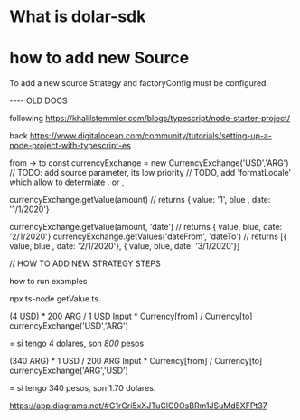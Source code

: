 # What is dolar-sdk


# how to add new Source
To add a new source Strategy and factoryConfig must be configured.

























---- OLD DOCS

following 
https://khalilstemmler.com/blogs/typescript/node-starter-project/

back https://www.digitalocean.com/community/tutorials/setting-up-a-node-project-with-typescript-es


from -> to
const currencyExchange = new CurrencyExchange('USD','ARG') // TODO: add source parameter, its low priority // TODO, add 'formatLocale' which allow to determiate . or , 

currencyExchange.getValue(amount) // returns { value: '1', blue , date: '1/1/2020'}

currencyExchange.getValue(amount, 'date') // returns { value, blue,  date: '2/1/2020'}
currencyExchange.getValues('dateFrom', 'dateTo') // returns [{ value, blue , date: '2/1/2020'}, { value, blue,  date: '3/1/2020'}]

// HOW TO ADD NEW STRATEGY STEPS

how to run examples

npx ts-node getValue.ts 




(4 USD) * 200 ARG       / 1 USD
Input  *  Currency[from] / Currency[to] 
currencyExchange('USD','ARG')

= si tengo 4 dolares, son *800* pesos


(340 ARG) *        1 USD  / 200 ARG
Input  *  Currency[from] / Currency[to] 
currencyExchange('ARG','USD')

=  si tengo 340 pesos, son 1.70 dolares.



https://app.diagrams.net/#G1rGri5xXJTuClG9OsBRm1JSuMd5XFPt37